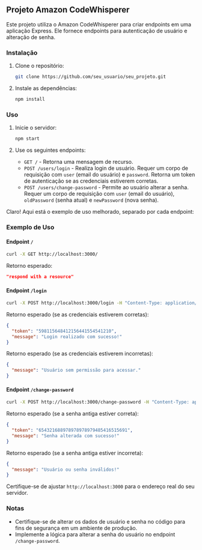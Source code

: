 
## Projeto Amazon CodeWhisperer

Este projeto utiliza o Amazon CodeWhisperer para criar endpoints em uma aplicação Express. Ele fornece endpoints para autenticação de usuário e alteração de senha.

### Instalação

1. Clone o repositório:

   ```bash
   git clone https://github.com/seu_usuario/seu_projeto.git
   ```

2. Instale as dependências:

   ```bash
   npm install
   ```

### Uso

1. Inicie o servidor:

   ```bash
   npm start
   ```

2. Use os seguintes endpoints:

   - `GET /` - Retorna uma mensagem de recurso.
   - `POST /users/login` - Realiza login de usuário. Requer um corpo de requisição com `user` (email do usuário) e `password`. Retorna um token de autenticação se as credenciais estiverem corretas.
   - `POST /users/change-password` - Permite ao usuário alterar a senha. Requer um corpo de requisição com `user` (email do usuário), `oldPassword` (senha atual) e `newPassword` (nova senha).

Claro! Aqui está o exemplo de uso melhorado, separado por cada endpoint:

### Exemplo de Uso

#### Endpoint `/`

```bash
curl -X GET http://localhost:3000/
```

Retorno esperado:

```json
"respond with a resource"
```

#### Endpoint `/login`

```bash
curl -X POST http://localhost:3000/login -H "Content-Type: application/json" -d '{"user": "michellepachecoweb@gmail.com", "password": "123456"}'
```

Retorno esperado (se as credenciais estiverem corretas):

```json
{
  "token": "598115648412156441554541210",
  "message": "Login realizado com sucesso!"
}
```

Retorno esperado (se as credenciais estiverem incorretas):

```json
{
  "message": "Usuário sem permissão para acessar."
}
```

#### Endpoint `/change-password`

```bash
curl -X POST http://localhost:3000/change-password -H "Content-Type: application/json" -d '{"user": "michellepachecoweb@gmail.com", "oldPassword": "123456", "newPassword": "nova_senha"}'
```

Retorno esperado (se a senha antiga estiver correta):

```json
{
  "token": "654321688978978978979485416515691",
  "message": "Senha alterada com sucesso!"
}
```

Retorno esperado (se a senha antiga estiver incorreta):

```json
{
  "message": "Usuário ou senha inválidos!"
}
```

Certifique-se de ajustar `http://localhost:3000` para o endereço real do seu servidor.

### Notas

- Certifique-se de alterar os dados de usuário e senha no código para fins de segurança em um ambiente de produção.
- Implemente a lógica para alterar a senha do usuário no endpoint `/change-password`.

